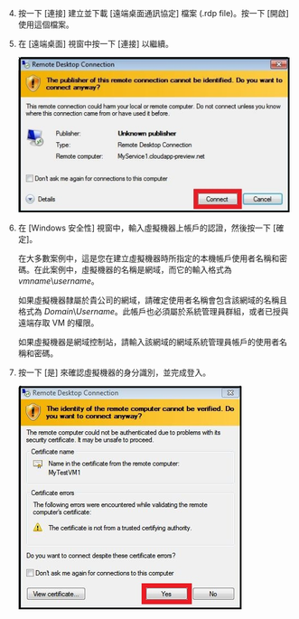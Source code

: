 <properties services="virtual-machines" title="How to Log on to a Virtual Machine Running Windows Server" authors="cynthn" solutions="" manager="timlt" editor="tysonn" />

4. 按一下 [連接] 建立並下載 [遠端桌面通訊協定] 檔案 (.rdp file)。按一下 [開啟] 使用這個檔案。

5. 在 [遠端桌面] 視窗中按一下 [連接] 以繼續。

	![繼續連接](./media/virtual-machines-log-on-win-server/connectpublisher.png)

6. 在 [Windows 安全性] 視窗中，輸入虛擬機器上帳戶的認證，然後按一下 [確定]。

 	在大多數案例中，這是您在建立虛擬機器時所指定的本機帳戶使用者名稱和密碼。在此案例中，虛擬機器的名稱是網域，而它的輸入格式為 *vmname*&#92;*username*。
	
	如果虛擬機器隸屬於貴公司的網域，請確定使用者名稱會包含該網域的名稱且格式為 *Domain*&#92;*Username*。此帳戶也必須屬於系統管理員群組，或者已授與遠端存取 VM 的權限。
	
	如果虛擬機器是網域控制站，請輸入該網域的網域系統管理員帳戶的使用者名稱和密碼。

7.	按一下 [是] 來確認虛擬機器的身分識別，並完成登入。

	![驗證機器的身分識別](./media/virtual-machines-log-on-win-server/connectverify.png)

<!---HONumber=Oct15_HO2-->